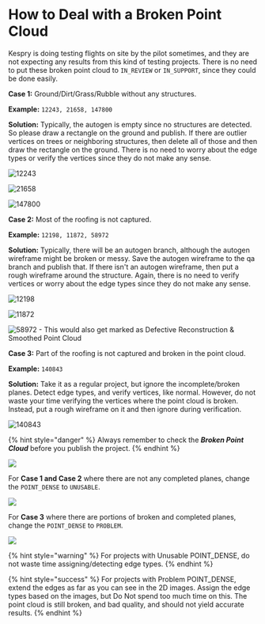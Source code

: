 # How to Deal with a Broken Point Cloud

Kespry is doing testing flights on site by the pilot sometimes, and they are not expecting any results from this kind of testing projects. There is no need to put these broken point cloud to `IN_REVIEW` or `IN_SUPPORT`, since they could be done easily.

**Case 1:** Ground/Dirt/Grass/Rubble without any structures.

**Example:** `12243, 21658, 147800`

**Solution:** Typically, the autogen is empty since no structures are detected. So please draw a rectangle on the ground and publish. If there are outlier vertices on trees or neighboring structures, then delete all of those and then draw the rectangle on the ground. There is no need to worry about the edge types or verify the vertices since they do not make any sense.

![12243](../.gitbook/assets/12243-ug.gif)

![21658](../.gitbook/assets/burned-structure-example.png)

![147800](../.gitbook/assets/image%20%2829%29.png)

**Case 2:** Most of the roofing is not captured.

**Example:** `12198, 11872, 58972`

**Solution:** Typically, there will be an autogen branch, although the autogen wireframe might be broken or messy. Save the autogen wireframe to the qa branch and publish that. If there isn't an autogen wireframe, then put a rough wireframe around the structure. Again, there is no need to verify vertices or worry about the edge types since they do not make any sense.

![12198](../.gitbook/assets/11872-ug.gif)

![11872](../.gitbook/assets/12198-ug.gif)

![58972 - This would also get marked as Defective Reconstruction &amp; Smoothed Point Cloud](../.gitbook/assets/broken-unusable-smoothed-cloud_58972.PNG)

**Case 3:** Part of the roofing is not captured and broken in the point cloud.

**Example:** `140843`

**Solution:** Take it as a regular project, but ignore the incomplete/broken planes. Detect edge types, and verify vertices, like normal. However, do not waste your time verifying the vertices where the point cloud is broken. Instead, put a rough wireframe on it and then ignore during verification.

![140843](../.gitbook/assets/image%20%2831%29.png)

{% hint style="danger" %}
Always remember to check the _**Broken Point Cloud**_ before you publish the project.
{% endhint %}

![](../.gitbook/assets/project-issues-broken-cloud.gif)

For **Case 1 and Case 2** where there are not any completed planes, change the `POINT_DENSE` to `UNUSABLE`.

![](../.gitbook/assets/image%20%2828%29.png)

For **Case 3** where there are portions of broken and completed planes, change the `POINT_DENSE` to `PROBLEM`.

![](../.gitbook/assets/image%20%2830%29.png)

{% hint style="warning" %}
For projects with Unusable POINT\_DENSE, do not waste time assigning/detecting edge types.
{% endhint %}

{% hint style="success" %}
For projects with Problem POINT\_DENSE, extend the edges as far as you can see in the 2D images. Assign the edge types based on the images, but Do Not spend too much time on this. The point cloud is still broken, and bad quality, and should not yield accurate results.
{% endhint %}

